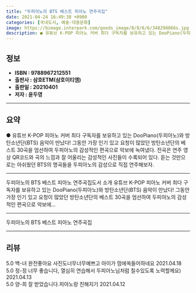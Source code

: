 ```yaml
---
title: "두피아노의 BTS 베스트 피아노 연주곡집"
date: 2021-04-24 16:49:38 +0900
categories: [국내도서, 예술-대중문화]
image: https://bimage.interpark.com/goods_image/8/8/6/6/348298866s.jpg
description: ● 유튜브 K-POP 피아노 커버 최다 구독자를 보유하고 있는 DooPiano(두피아노)와 방탄소년단(BTS) 음악이 만났다! 그동안 가장 인기 있고 요청이 많았던 방탄소년단의 베스트 30곡을 엄선하여 두피아노의 감성적인 편곡으로 악보에 녹여냈다. 전곡은 연주 영상 QR코드와 곡의 느
---
```


## **정보**

- **ISBN : 9788967212551**
- **출판사 : 삼호ETM(삼호이티엠)**
- **출판일 : 20210401**
- **저자 : 윤두영**

------



## **요약**

●  유튜브 K-POP 피아노 커버 최다 구독자를 보유하고 있는 DooPiano(두피아노)와 방탄소년단(BTS) 음악이 만났다! 그동안 가장 인기 있고 요청이 많았던 방탄소년단의 베스트 30곡을 엄선하여 두피아노의 감성적인 편곡으로 악보에 녹여냈다. 전곡은 연주 영상 QR코드와 곡의 느낌과 잘 어울리는 감성적인 사진들이 수록되어 있다. 듣는 것만으로는 아쉬웠던 BTS의 명곡들을 두피아노의 감성으로 직접 연주해보자.

------

두피아노의 BTS 베스트 피아노 연주곡집도서 소개 &#x0D;&#x0D;유튜브 K-POP 피아노 커버 최다 구독자를 보유하고 있는 DooPiano(두피아노)와 방탄소년단(BTS) 음악이 만났다! 그동안 가장 인기 있고 요청이 많았던 방탄소년단의 베스트 30곡을 엄선하여 두피아노의 감성적인 편곡으로 악보에... 

------


두피아노의 BTS 베스트 피아노 연주곡집 

------


## **리뷰** 

5.0 백-녀 완전좋아요 사진도너무너무예쁘고 아이가 맘에쏙들어하네요 2021.04.18 <br/>5.0 정-정 너무 좋습니다,  열심히 연습해서 두피아노님처럼 칠수있도록 노력할께요) 2021.04.13 <br/>5.0 양-희 잘 받았습니다.피아노랑 친해지기 2021.04.12 <br/>